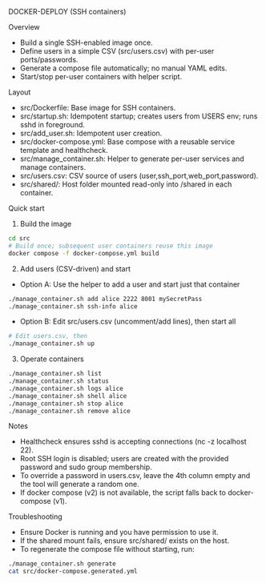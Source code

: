 DOCKER-DEPLOY (SSH containers)

Overview
- Build a single SSH-enabled image once.
- Define users in a simple CSV (src/users.csv) with per-user ports/passwords.
- Generate a compose file automatically; no manual YAML edits.
- Start/stop per-user containers with helper script.

Layout
- src/Dockerfile: Base image for SSH containers.
- src/startup.sh: Idempotent startup; creates users from USERS env; runs sshd in foreground.
- src/add_user.sh: Idempotent user creation.
- src/docker-compose.yml: Base compose with a reusable service template and healthcheck.
- src/manage_container.sh: Helper to generate per-user services and manage containers.
- src/users.csv: CSV source of users (user,ssh_port,web_port,password).
- src/shared/: Host folder mounted read-only into /shared in each container.

Quick start
1) Build the image
```bash
cd src
# Build once; subsequent user containers reuse this image
docker compose -f docker-compose.yml build
```

2) Add users (CSV-driven) and start
- Option A: Use the helper to add a user and start just that container
```bash
./manage_container.sh add alice 2222 8001 mySecretPass
./manage_container.sh ssh-info alice
```
- Option B: Edit src/users.csv (uncomment/add lines), then start all
```bash
# Edit users.csv, then
./manage_container.sh up
```

3) Operate containers
```bash
./manage_container.sh list
./manage_container.sh status
./manage_container.sh logs alice
./manage_container.sh shell alice
./manage_container.sh stop alice
./manage_container.sh remove alice
```

Notes
- Healthcheck ensures sshd is accepting connections (nc -z localhost 22).
- Root SSH login is disabled; users are created with the provided password and sudo group membership.
- To override a password in users.csv, leave the 4th column empty and the tool will generate a random one.
- If docker compose (v2) is not available, the script falls back to docker-compose (v1).

Troubleshooting
- Ensure Docker is running and you have permission to use it.
- If the shared mount fails, ensure src/shared/ exists on the host.
- To regenerate the compose file without starting, run:
```bash
./manage_container.sh generate
cat src/docker-compose.generated.yml
```

